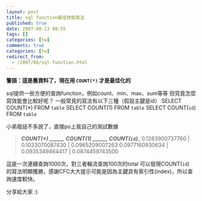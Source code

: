 ```yaml
---
layout: post
title: sql function最佳效能寫法
published: true
date: 2007-08-13 00:55
tags: []
categories: [tw]
comments: true
categories: [tw]
redirect_from:
  - /2007/08/sql-function.html
---
```

**警語：這是舊資料了，現在用 `COUNT(*)` 才是最佳化的**

sql提供一些方便的查詢function，例如count、min、max、sum等等
但究竟怎麼寫效能會比較好呢？
一般常見的寫法有以下三種（假設主鍵是id）
SELECT COUNT(*) FROM `table`
SELECT COUNT(1) FROM `table`
SELECT COUNT(`id`) FROM `table`

小弟廢話不多說了，直接po上我自己的測試數據

>

> ___COUNT(*) ______ COUNT(1) ______ COUNT(`id`)____
> 0.1283900737760 | 0.1033070087430 | 0.0965209007263
> 0.0977160930634 | 0.0935349464417 | 0.0874459743500


這是一次連續查詢1000次，對三者輪流查詢100次的total
可以發現COUNT(`id`)　的寫法明顯獲勝，感謝CFC大大提示可能是因為主鍵具有索引性(index)，所以查詢速度較快。

分享給大家 :)

